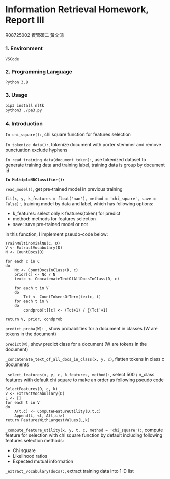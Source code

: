 # Information Retrieval Homework, Report III

R08725002 資管碩二 黃文鴻

### 1. Environment

```
VSCode
```

### 2. Programming Language

```
Python 3.8
```

### 3. Usage

```bash
pip3 install nltk
python3 ./pa3.py
```

### 4. Introduction

`In chi_square():`, chi square function for features selection

`In tokenize_data():`, tokenize document with porter stemmer and remove punctuation exclude hyphens

`In read_training_data(document_token):`, use tokenized dataset to generate training data and training label, training data is group by document id

**`In MultipleNBClassifier():`**

`read_model()`, get pre-trained model in previous training

`fit(x, y, k_features = float('nan'), method = 'chi_square', save = False):`, training model by data and label, which has following options:

- k_features: select only k features(token) for predict
- method: methods for features selection
- save: save pre-trained model or not

in this function, I implement pseudo-code below:
```
TrainMultinomialNB(C, D)
V <- ExtractVocabulary(D)
N <- CountDocs(D)

for each c in C
do 
    Nc <- CountDocsInClass(D, c)
    prior[c] <- Nc / N
    textc <- ConcatenateTextOfAllDocsInClass(D, c)

    for each t in V
    do 
        Tct <- CountTokensOfTerm(textc, t)
    for each t in V
    do 
        condprob[t][c] <- (Tct+1) / ∑(Tct’+1)

return V, prior, condprob
```

`predict_proba(W): `, show probabilities for a document in classes (W are tokens in the document)

`predict(W)`, show predict class for a document (W are tokens in the document)

`_concatenate_text_of_all_docs_in_class(x, y, c)`, flatten tokens in class c documents

`_select_features(x, y, c, k_features, method):`, select 500 / n_class features with default chi square to make an order as following pseudo code

```
SelectFeatures(D, c, k)
V <- ExtractVocabuliary(D)
L <- []
for each t in V
do
    A(t,c) <- ComputeFeatureUtility(D,t,c)
    Append(L, <t, A(t,c)>)
return FeaturesWithLargestValues(L,k)
```

`_compute_feature_utility(x, y, t, c, method = 'chi_square'):`, compute feature for selection with chi square function by default including following features selection methods:

- Chi square
- Likelihood ratios
- Expected mutual information

`_extract_vocabulary(docs):`, extract training data into 1-D list